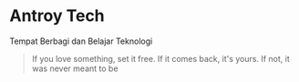 # Antroy Tech

Tempat Berbagi dan Belajar Teknologi

> If you love something, set it free. If it comes back, it's yours. If not, it was never meant to be
